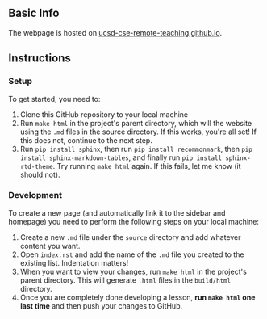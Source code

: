 ## Basic Info
The webpage is hosted on [ucsd-cse-remote-teaching.github.io](https://ucsd-cse-remote-teaching.github.io/build/html/index.html).

## Instructions
### Setup
To get started, you need to:
1. Clone this GitHub repository to your local machine
2. Run `make html` in the project's parent directory, which will the website using the `.md` files in the source directory. If this works, you're all set! If this does not, continue to the next step.
3. Run `pip install sphinx`, then run `pip install recommonmark`, then `pip install sphinx-markdown-tables`, and finally run `pip install sphinx-rtd-theme`. Try running `make html` again. If this fails, let me know (it should not).


### Development
To create a new page (and automatically link it to the sidebar and homepage) you need to perform the following steps on your local machine:
1. Create a new `.md` file under the `source` directory and add whatever content you want.
2. Open `index.rst` and add the name of the `.md` file you created to the existing list. Indentation matters!
3. When you want to view your changes, run `make html` in the project's parent directory. This will generate `.html` files in the `build/html` directory.
4. Once you are completely done developing a lesson, **run `make html` one last time** and then push your changes to GitHub.
